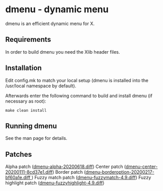 dmenu - dynamic menu
====================
dmenu is an efficient dynamic menu for X.


Requirements
------------
In order to build dmenu you need the Xlib header files.


Installation
------------
Edit config.mk to match your local setup (dmenu is installed into
the /usr/local namespace by default).

Afterwards enter the following command to build and install dmenu
(if necessary as root):

    make clean install


Running dmenu
-------------
See the man page for details.

Patches
-------
Alpha patch ([dmenu-alpha-20200618.diff](https://gist.github.com/oibind/d17b79025765f53e99716fb1ee780c88))
Center patch ([dmenu-center-20200111-8cd37e1.diff](https://tools.suckless.org/dmenu/patches/center/))
Border patch ([dmenu-borderoption-20200217-bf60a1e.diff ](https://tools.suckless.org/dmenu/patches/border/))
Fuzzy match patch ([dmenu-fuzzymatch-4.9.diff](https://tools.suckless.org/dmenu/patches/fuzzymatch/))
Fuzzy highlight patch ([dmenu-fuzzyhighlight-4.9.diff](https://tools.suckless.org/dmenu/patches/fuzzyhighlight/))
